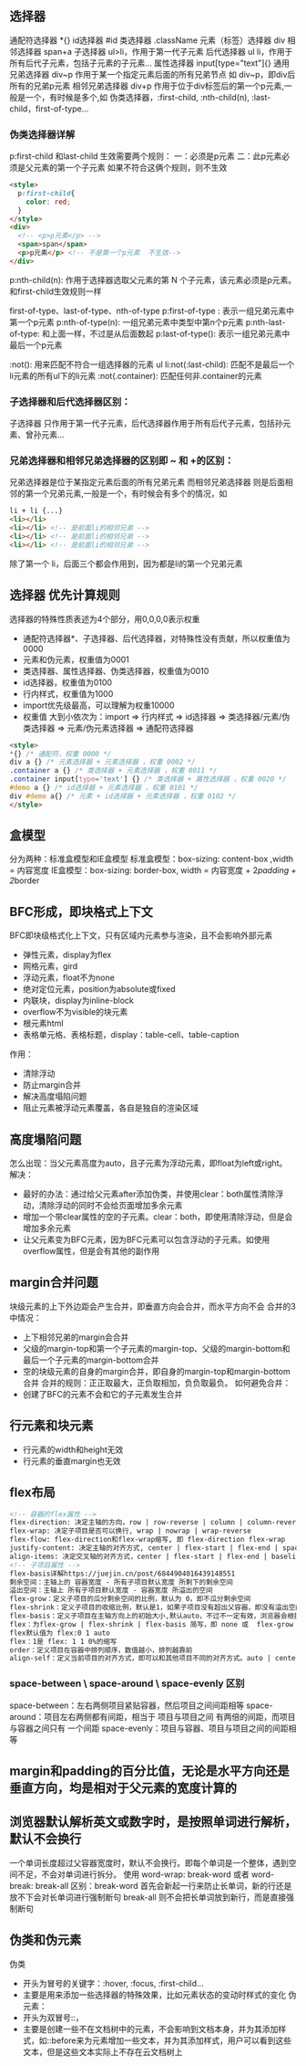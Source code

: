 ## 选择器
通配符选择器 *{}
id选择器 #id
类选择器 .className
元素（标签）选择器 div
相邻选择器 span+a
子选择器 ul>li，作用于第一代子元素
后代选择器 ul li，作用于所有后代子元素，包括子元素的子元素...
属性选择器 input[type="text"]{}
通用兄弟选择器 div~p 作用于某一个指定元素后面的所有兄弟节点  如 div~p，即div后所有的兄弟p元素 
相邻兄弟选择器 div+p 作用于位于div标签后的第一个p元素,一般是一个，有时候是多个,如
伪类选择器，:first-child, :nth-child(n), :last-child，first-of-type...
### 伪类选择器详解
p:first-child 和last-child 生效需要两个规则：
一：必须是p元素
二：此p元素必须是父元素的第一个子元素
如果不符合这俩个规则，则不生效
```html
<style>
  p:first-child{
    color: red;
  }
</style>
<div>
  <!-- <p>p元素</p> -->
  <span>span</span>
  <p>p元素</p> <!-- 不是第一个p元素  不生效-->
</div>
```
p:nth-child(n): 作用于选择器选取父元素的第 N 个子元素，该元素必须是p元素。和first-child生效规则一样

first-of-type、last-of-type、nth-of-type
p:first-of-type : 表示一组兄弟元素中第一个p元素
p:nth-of-type(n): 一组兄弟元素中类型中第n个p元素
p:nth-last-of-type: 和上面一样，不过是从后面数起
p:last-of-type(): 表示一组兄弟元素中最后一个p元素

:not(): 用来匹配不符合一组选择器的元素
ul li:not(:last-child): 匹配不是最后一个li元素的所有ul下的li元素
:not(.container): 匹配任何非.container的元素
### 子选择器和后代选择器区别：
子选择器 只作用于第一代子元素，后代选择器作用于所有后代子元素，包括孙元素、曾孙元素...
### 兄弟选择器和相邻兄弟选择器的区别即 ~ 和 +的区别：
兄弟选择器是位于某指定元素后面的所有兄弟元素
而相邻兄弟选择器 则是后面相邻的第一个兄弟元素,一般是一个，有时候会有多个的情况，如
```html
li + li {...}
<li></li>
<li></li> <!-- 是前面li的相邻兄弟 -->
<li></li> <!-- 是前面li的相邻兄弟 -->
<li></li> <!-- 是前面li的相邻兄弟 -->
```
除了第一个 li，后面三个都会作用到，因为都是li的第一个兄弟元素
## 选择器 优先计算规则
选择器的特殊性质表述为4个部分，用0,0,0,0表示权重
+ 通配符选择器*、子选择器、后代选择器，对特殊性没有贡献，所以权重值为0000
+ 元素和伪元素，权重值为0001
+ 类选择器、属性选择器、伪类选择器，权重值为0010
+ id选择器，权重值为0100
+ 行内样式，权重值为1000
+ import优先级最高，可以理解为权重10000
+ 权重值 大到小依次为：import => 行内样式 => id选择器 => 类选择器/元素/伪类选择器 => 元素/伪元素选择器 => 通配符选择器
```HTML
<style>
*{} /* 通配符，权重 0000 */
div a {} /* 元素选择器 + 元素选择器 ，权重 0002 */
.container a {} /* 类选择器 + 元素选择器 ，权重 0011 */
.container input[type='text'] {} /* 类选择器 + 属性选择器 ，权重 0020 */
#demo a {} /* id选择器 + 元素选择器 ，权重 0101 */
div #demo a{} /* 元素 + id选择器 + 元素选择器 ，权重 0102 */
</style>
```
## 盒模型
分为两种：标准盒模型和IE盒模型
标准盒模型：box-sizing: content-box ,width = 内容宽度
IE盒模型：box-sizing: border-box, width = 内容宽度 + 2*padding +  2*border
## BFC形成，即块格式上下文
BFC即块级格式化上下文，只有区域内元素参与渲染，且不会影响外部元素
+ 弹性元素，display为flex
+ 网格元素，gird
+ 浮动元素，float不为none
+ 绝对定位元素，position为absolute或fixed
+ 内联块，display为inline-block
+ overflow不为visible的块元素
+ 根元素html
+ 表格单元格、表格标题，display：table-cell、table-caption

作用：
+ 清除浮动
+ 防止margin合并
+ 解决高度塌陷问题
+ 阻止元素被浮动元素覆盖，各自是独自的渲染区域
## 高度塌陷问题
怎么出现：当父元素高度为auto，且子元素为浮动元素，即float为left或right。
解决：
  + 最好的办法：通过给父元素after添加伪类，并使用clear：both属性清除浮动，清除浮动的同时不会给页面增加多余元素
  + 增加一个带clear属性的空的子元素。clear：both，即使用清除浮动，但是会增加多余元素
  + 让父元素变为BFC元素，因为BFC元素可以包含浮动的子元素。如使用overflow属性，但是会有其他的副作用
## margin合并问题
块级元素的上下外边距会产生合并，即垂直方向会合并，而水平方向不会
合并的3中情况：
  + 上下相邻兄弟的margin会合并
  + 父级的margin-top和第一个子元素的margin-top、父级的margin-bottom和最后一个子元素的margin-bottom合并
  + 空的块级元素的自身的margin合并，即自身的margin-top和margin-bottom合并
合并的规则：正正取最大，正负取相加，负负取最负。
如何避免合并：
  + 创建了BFC的元素不会和它的子元素发生合并

## 行元素和块元素
+ 行元素的width和height无效
+ 行元素的垂直margin也无效

## flex布局
```html
<!-- 容器的flex属性 -->
flex-direction: 决定主轴的方向，row | row-reverse | column | column-reverse
flex-wrap: 决定子项目是否可以换行, wrap | nowrap | wrap-reverse
flex-flow: flex-direction和flex-wrap缩写, 即 flex-direction flex-wrap
justify-content: 决定主轴的对齐方式, center | flex-start | flex-end | space-between | space-around
align-items: 决定交叉轴的对齐方式，center | flex-start | flex-end | baseline(项目第一行文字的基线对齐) | stretch 
<!-- 子项目属性 -->
flex-basis详解https://juejin.cn/post/6844904016439148551
剩余空间：主轴上的 容器宽度 - 所有子项目默认宽度 所剩下的剩余空间
溢出空间：主轴上 所有子项目默认宽度 - 容器宽度 所溢出的空间
flex-grow：定义子项目的瓜分剩余空间的比例，默认为 0，即不瓜分剩余空间
flex-shrink：定义子项目的收缩比例，默认是1，如果子项目没有超出父容器，即没有溢出空间，则设置无效.大部分场景下我们不希望元素被压缩，所以flex-shrink通常设置为0
flex-basis：定义子项目在主轴方向上的初始大小,默认auto，不过不一定有效，浏览器会根据flex-basis计算主轴是否有剩余空间，宽度属性优先级：max-width/min-width > flex-basis > width > box
flex：为flex-grow | flex-shrink | flex-basis 简写，即 none 或  flex-grow | flex-shrink | flex-basis，
flex默认值为 flex:0 1 auto
flex：1是 flex: 1 1 0%的缩写
order：定义项目在容器中排列顺序，数值越小，排列越靠前
align-self：定义当前项目的对齐方式，即可以和其他项目不同的对齐方式。auto | center | flex-start | flex-end | baseline | stretch 
```
### space-between \ space-around \ space-evenly 区别
space-between：左右两侧项目紧贴容器，然后项目之间间距相等
space-around：项目左右两侧都有间距，相当于 项目与项目之间 有两倍的间距，而项目与容器之间只有 一个间距
space-evenly：项目与容器、项目与项目之间的间距相等
## margin和padding的百分比值，无论是水平方向还是垂直方向，均是相对于父元素的宽度计算的
## 浏览器默认解析英文或数字时，是按照单词进行解析，默认不会换行
一个单词长度超过父容器宽度时，默认不会换行。即每个单词是一个整体，遇到空间不足，不会对单词进行拆分。
使用 word-wrap: break-word 
或者 word-break: break-all
区别：break-word 首先会新起一行来防止长单词，新的行还是放不下会对长单词进行强制断句
 break-all 则不会把长单词放到新行，而是直接强制断句
## 伪类和伪元素
伪类
  + 开头为冒号的关键字：:hover, :focus, :first-child...
  + 主要是用来添加一些选择器的特殊效果，比如元素状态的变动时样式的变化
伪元素：
  + 开头为双冒号::，
  + 主要是创建一些不在文档树中的元素，不会影响到文档本身，并为其添加样式，如::before来为元素增加一些文本，并为其添加样式，用户可以看到这些文本，但是这些文本实际上不存在云文档树上
